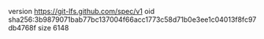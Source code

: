 version https://git-lfs.github.com/spec/v1
oid sha256:3b9879071bab77bc137004f66acc1773c58d71b0e3ee1c04013f8fc97db4768f
size 6148
